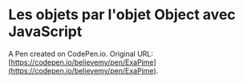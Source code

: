 # Les objets par l'objet Object avec JavaScript

A Pen created on CodePen.io. Original URL: [https://codepen.io/believemy/pen/ExaPjme](https://codepen.io/believemy/pen/ExaPjme).


